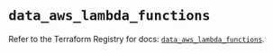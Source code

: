 # `data_aws_lambda_functions`

Refer to the Terraform Registry for docs: [`data_aws_lambda_functions`](https://registry.terraform.io/providers/hashicorp/aws/6.9.0/docs/data-sources/lambda_functions).
